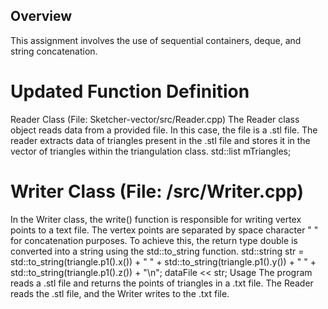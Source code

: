 ## Overview
This assignment involves the use of sequential containers, deque, and string concatenation.

# Updated Function Definition
Reader Class (File: Sketcher-vector/src/Reader.cpp)
The Reader class object reads data from a provided file. In this case, the file is a .stl file. The reader extracts data of triangles present in the .stl file and stores it in the vector of triangles within the triangulation class.
std::list<Triangle> mTriangles;

# Writer Class (File: /src/Writer.cpp)
In the Writer class, the write() function is responsible for writing vertex points to a text file. The vertex points are separated by space character " " for concatenation purposes. To achieve this, the return type double is converted into a string using the std::to_string function.
std::string str = std::to_string(triangle.p1().x()) + " " + std::to_string(triangle.p1().y()) + " " + std::to_string(triangle.p1().z()) + "\n";
dataFile << str;
Usage
The program reads a .stl file and returns the points of triangles in a .txt file. The Reader reads the .stl file, and the Writer writes to the .txt file.
